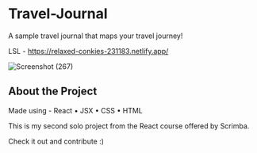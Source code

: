 # Travel-Journal

A sample travel journal that maps your travel journey!

LSL - https://relaxed-conkies-231183.netlify.app/

![Screenshot (267)](https://user-images.githubusercontent.com/78073642/215312554-0503f971-848e-4ef3-95c8-cd03e5e5bdf6.png)

<h2> About the Project </h2> 

Made using - React • JSX • CSS • HTML 

<p> This is my second solo project from the React course offered by Scrimba.</p>

Check it out and contribute :) 




